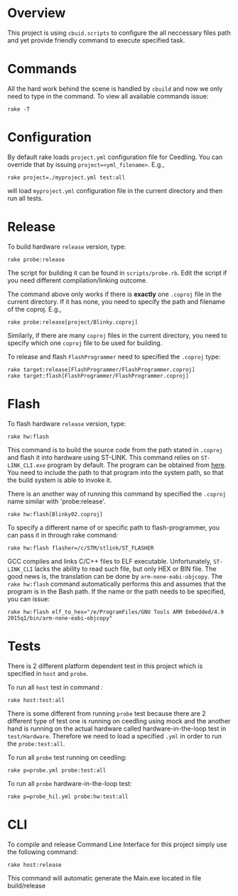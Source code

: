 
Overview
========
This project is using `cbuid.scripts` to configure the all neccessary files path and yet provide friendly command to execute specified task.

Commands
========
All the hard work behind the scene is handled by `cbuild` and now we only need to type in the command.
To view all available commands issue:
```
rake -T
```

Configuration
=============

By default rake loads `project.yml` configuration file for Ceedling. You can override that by issuing `project=<yml_filename>`. E.g.,
```
rake project=./myproject.yml test:all
```
will load `myproject.yml` configuration file in the current directory and then run all tests.

Release
=======
To build hardware `release` version, type:
```
rake probe:release
```
The script for building it can be found in `scripts/probe.rb`. Edit the script if you need different compilation/linking outcome.

The command above only works if there is **exactly** one `.coproj` file in the current directory. If it has none, you need to specify the path and filename of the coproj. E.g.,
```
rake probe:release[project/Blinky.coproj]
```
Similarly, if there are many `coproj` files in the current directory, you need to specify which one `coproj` file to be used for building.

To release and flash `FlashProgrammer` need to specified the `.coproj` type:
```
rake target:release[FlashProgrammer/FlashProgrammer.coproj]
rake target:flash[FlashProgrammer/FlashProgrammer.coproj]
```

Flash
=====
To flash hardware `release` version, type:
```
rake hw:flash
```
This command is to build the source code from the path stated in `.coproj` and flash it into hardware using ST-LINK. This command relies on `ST-LINK_CLI.exe` program by default. The program can be obtained from [here](http://www.st.com/web/en/catalog/tools/PF258168). You need to include the path to that program into the system path, so that the build system is able to invoke it.

There is an another way of running this command by specified the `.coproj` name similar with 'probe:release'.
```
rake hw:flash[Blinky02.coproj]
```

To specify a different name of or specific path to flash-programmer, you can pass it in through rake command:
```
rake hw:flash flasher=/c/STM/stlink/ST_FLASHER
```

GCC compiles and links C/C++ files to ELF executable. Unfortunately, `ST-LINK_CLI` lacks the ability to read such file, but only HEX or BIN file. The good news is, the translation can be done by `arm-none-eabi-objcopy`. The `rake hw:flash` command automatically performs this and assumes that the program is in the Bash path. If the name or the path needs to be specified, you can issue:
```
rake hw:flash elf_to_hex="/e/ProgramFiles/GNU Tools ARM Embedded/4.9 2015q1/bin/arm-none-eabi-objcopy"
```

Tests
=====
There is 2 different platform dependent test in this project which is specified in `host` and `probe`.

To run all `host` test in command :
```
rake host:test:all
```
There is some different from running `probe` test because there are 2 different type of test one is running on ceedling using mock and the another hand is running on the actual hardware called hardware-in-the-loop test in `test/Hardware`. Therefore we need to load a specified `.yml` in order to run the `probe:test:all`.

To run all `probe` test running on ceedling:
```
rake p=probe.yml probe:test:all
```

To run all `probe` hardware-in-the-loop test:
```
rake p=probe_hil.yml probe:hw:test:all
```

CLI
========
To compile and release Command Line Interface for this project simply use the following command:
```
rake host:release
```
This command will automatic generate the Main.exe located in file build/release
